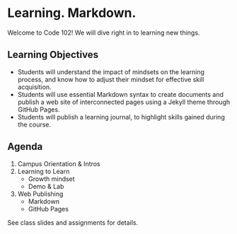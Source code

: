 # Learning. Markdown.

Welcome to Code 102! We will dive right in to learning new things. 

## Learning Objectives

- Students will understand the impact of mindsets on the learning process, and know how to adjust their mindset for effective skill acquisition. 
- Students will use essential Markdown syntax to create documents and publish a web site of interconnected pages using a Jekyll theme through GitHub Pages.
- Students will publish a learning journal, to highlight skills gained during the course.

## Agenda

1. Campus Orientation & Intros
1. Learning to Learn
    - Growth mindset
    - Demo & Lab
1. Web Publishing
    - Markdown
    - GitHub Pages

See class slides and assignments for details.

